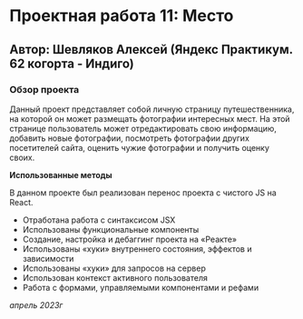 # Проектная работа 11: Место

## Автор: Шевляков Алексей (Яндекс Практикум. 62 когорта - Индиго)

### Обзор проекта

Данный проект представляет собой личную страницу путешественника, на которой он может размещать фотографии интересных мест. На этой странице пользователь может отредактировать свою информацию, добавить новые фотографии, посмотреть фотографии других посетителей сайта, оценить чужие фотографии и получить оценку своих.

**Использованные методы**

В данном проекте был реализован перенос проекта с чистого JS на React.

- Отработана работа с синтаксисом JSX
- Использованы функциональные компоненты
- Создание, настройка и дебаггинг проекта на «Реакте»
- Использованы «хуки» внутреннего состояния, эффектов и зависимости
- Использованы «хуки» для запросов на сервер
- Использован контекст активного пользователя
- Работа с формами, управляемыми компонентами и рефами


_апрель 2023г_
